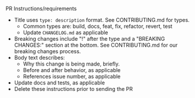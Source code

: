 PR Instructions/requirements
* Title uses `type: description` format. See CONTRIBUTING.md for types.
  * Common types are: build, docs, feat, fix, refactor, revert, test
  * Update `CHANGELOG.md` as applicable
* Breaking changes include "!" after the type and a "BREAKING CHANGES:"
  section at the bottom.
  See CONTRIBUTING.md for our breaking changes process.
* Body text describes:
  * Why this change is being made, briefly.
  * Before and after behavior, as applicable
  * References issue number, as applicable
* Update docs and tests, as applicable
* Delete these instructions prior to sending the PR
